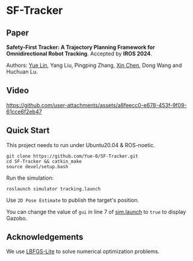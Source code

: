# SF-Tracker

## Paper

__Safety-First Tracker: A Trajectory Planning Framework for Omnidirectional Robot Tracking__. 
Accepted by __IROS 2024__.

Authors: [Yue Lin](https://github.com/Yue-0), Yang Liu, Pingping Zhang, [Xin Chen](https://github.com/chenxin-dlut), Dong Wang and Huchuan Lu.

## Video

https://github.com/user-attachments/assets/a8feecc0-e678-453f-9f09-61cce6f2eb47

## Quick Start

This project needs to run under Ubuntu20.04 & ROS-noetic.

```shell
git clone https://github.com/Yue-0/SF-Tracker.git
cd SF-Tracker && catkin_make
source devel/setup.bash 
```

Run the simulation:

```shell
roslaunch simulator tracking.launch
```

Use `2D Pose Estimate` to publish the target's position.

You can change the value of `gui` in line 7 of [sim.launch](src/simulator/launch/sim.launch) to `true` to display Gazobo.

## Acknowledgements

We use [LBFGS-Lite](https://github.com/ZJU-FAST-Lab/LBFGS-Lite) to solve numerical optimization problems.
